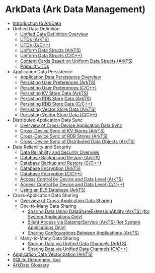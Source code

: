 # ArkData (Ark Data Management)
<!--Kit: ArkData-->
<!--Subsystem: DistributedDataManager-->
<!--Owner: @widecode-->
<!--Designer: @widecode-->
<!--Tester: @logic42-->
<!--Adviser: @ge-yafang-->

- [Introduction to ArkData](data-mgmt-overview.md)
- Unified Data Definition<!--uniform-data-definition-->
  - [Unified Data Definition Overview](unified-data-definition-overview.md)
  - [UTDs (ArkTS)](uniform-data-type-descriptors.md)
  - [UTDs (C/C++)](uniform-data-type-descriptors-c.md)
  - [Uniform Data Structs (ArkTS)](uniform-data-structure.md)
  - [Uniform Data Structs (C/C++)](uniform-data-structure-c.md)
  - [Content Cards Based on Uniform Data Structs (ArkTS)](components-based-on-uniform-data-structure.md)
  - [Prebuilt UTDs](uniform-data-type-list.md)
- Application Data Persistence<!--app-data-persistence-->
  - [Application Data Persistence Overview](app-data-persistence-overview.md)
  - [Persisting User Preferences (ArkTS)](data-persistence-by-preferences.md)
  - [Persisting User Preferences (C/C++)](preferences-guidelines.md)
  - [Persisting KV Store Data (ArkTS)](data-persistence-by-kv-store.md)
  - [Persisting RDB Store Data (ArkTS)](data-persistence-by-rdb-store.md)
  - [Persisting RDB Store Data (C/C++)](native-relational-store-guidelines.md)
  - [Persisting Vector Store Data (ArkTS)](data-persistence-by-vector-store.md)
  - [Persisting Vector Store Data (C/C++)](native-vector-store-guidelines.md)
- Distributed Application Data Sync<!--distributed-data-sync-->
  - [Overview of Cross-Device Application Data Sync](sync-app-data-across-devices-overview.md)
  - [Cross-Device Sync of KV Stores (ArkTS)](data-sync-of-kv-store.md)
  - [Cross-Device Sync of RDB Stores (ArkTS)](data-sync-of-rdb-store.md)
  - [Cross-Device Sync of Distributed Data Objects (ArkTS)](data-sync-of-distributed-data-object.md)
- Data Reliability and Security<!--data-reliability-security-->
  - [Data Reliability and Security Overview](data-reliability-security-overview.md)
  - [Database Backup and Restore (ArkTS)](data-backup-and-restore.md)
  - [Database Backup and Restore (C/C++)](native-backup-and-restore.md)
  - [Database Encryption (ArkTS)](data-encryption.md)
  - [Database Encryption (C/C++)](native-data-encryption.md)
  - [Access Control by Device and Data Level (ArkTS)](access-control-by-device-and-data-level.md)
  - [Access Control by Device and Data Level (C/C++)](native-access-control-by-device-and-data-level.md)
  - [Using an EL5 Database (ArkTS)](encrypted_estore_guidelines.md)
- Cross-Application Data Sharing<!--cross-app-data-share-->
  - [Overview of Cross-Application Data Sharing](data-share-overview.md)
  - One-to-Many Data Sharing<!--one-to-many-data-share-->
    <!--Del-->
    - [Sharing Data Using DataShareExtensionAbility (ArkTS) (for System Applications Only)](share-data-by-datashareextensionability-sys.md)
    - [Silent Access via DatamgrService (ArkTS) (for System Applications Only)](share-data-by-silent-access-sys.md)
    <!--DelEnd-->
    - [Sharing Configurations Between Applications (ArkTS)](share-config.md)
  - Many-to-Many Data Sharing<!--many-to-many-data-share-->
    - [Sharing Data via Unified Data Channels (ArkTS)](unified-data-channels.md)
    - [Sharing Data via Unified Data Channels (C/C++)](unified-data-channels-c.md)
- [Application Data Vectorization (ArkTS)](aip-data-intelligence-embedding.md)
- [SQLite Debugging Tool](sqlite-database-debug-tool.md)
- [ArkData Glossary](data-terminology.md)
